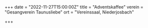 +++
date = "2022-11-27T15:00:00Z"
title = "Adventskaffee"
verein = "Gesangverein Taunusliebe"
ort = "Vereinssaal, Niederjosbach"

+++
